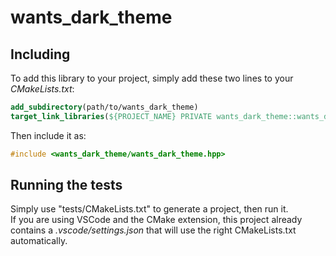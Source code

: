 # wants_dark_theme

## Including

To add this library to your project, simply add these two lines to your *CMakeLists.txt*:
```cmake
add_subdirectory(path/to/wants_dark_theme)
target_link_libraries(${PROJECT_NAME} PRIVATE wants_dark_theme::wants_dark_theme)
```

Then include it as:
```cpp
#include <wants_dark_theme/wants_dark_theme.hpp>
```

## Running the tests

Simply use "tests/CMakeLists.txt" to generate a project, then run it.<br/>
If you are using VSCode and the CMake extension, this project already contains a *.vscode/settings.json* that will use the right CMakeLists.txt automatically.
